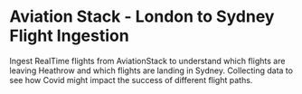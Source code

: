 # Aviation Stack - London to Sydney Flight Ingestion
Ingest RealTime flights from AviationStack to understand which flights are leaving Heathrow and which flights are 
landing in Sydney. Collecting data to see how Covid might impact the success of different flight paths.
